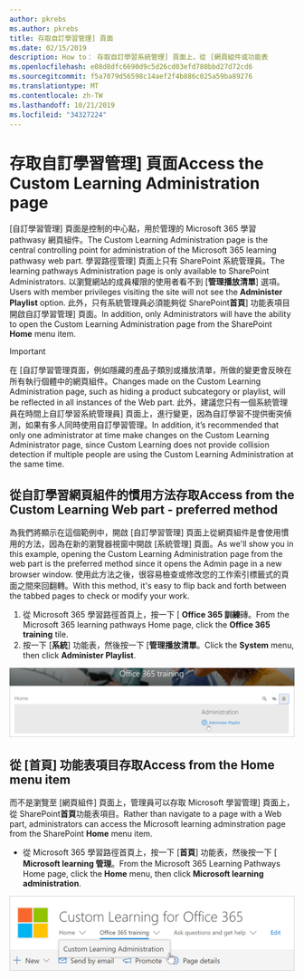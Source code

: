 ```yaml
---
author: pkrebs
ms.author: pkrebs
title: 存取自訂學習管理] 頁面
ms.date: 02/15/2019
description: How to： 存取自訂學習系統管理] 頁面上，從 [網頁組件或功能表
ms.openlocfilehash: e08d8dfc6690d9c5d26cd03efd780bbd27d72cd6
ms.sourcegitcommit: f5a7079d56598c14aef2f4b886c025a59ba89276
ms.translationtype: MT
ms.contentlocale: zh-TW
ms.lasthandoff: 10/21/2019
ms.locfileid: "34327224"
---
```

# <a name="access-the-custom-learning-administration-page"></a><span data-ttu-id="86e3a-103">存取自訂學習管理] 頁面</span><span class="sxs-lookup"><span data-stu-id="86e3a-103">Access the Custom Learning Administration page</span></span>

<span data-ttu-id="86e3a-104">[自訂學習管理] 頁面是控制的中心點，用於管理的 Microsoft 365 學習 pathwasy 網頁組件。</span><span class="sxs-lookup"><span data-stu-id="86e3a-104">The Custom Learning Administration page is the central controlling point for administration of the Microsoft 365 learning pathwasy web part.</span></span> <span data-ttu-id="86e3a-105">學習路徑管理] 頁面上只有 SharePoint 系統管理員。</span><span class="sxs-lookup"><span data-stu-id="86e3a-105">The learning pathways Administration page is only available to SharePoint Administrators.</span></span> <span data-ttu-id="86e3a-106">以瀏覽網站的成員權限的使用者看不到 [**管理播放清單**] 選項。</span><span class="sxs-lookup"><span data-stu-id="86e3a-106">Users with member privileges visiting the site will not see the **Administer Playlist** option.</span></span> <span data-ttu-id="86e3a-107">此外，只有系統管理員必須能夠從 SharePoint**首頁**] 功能表項目開啟自訂學習管理] 頁面。</span><span class="sxs-lookup"><span data-stu-id="86e3a-107">In addition, only Administrators will have the ability to open the Custom Learning Administration page from the SharePoint **Home** menu item.</span></span>  

> [!IMPORTANT]
> <span data-ttu-id="86e3a-108">在 [自訂學習管理頁面，例如隱藏的產品子類別或播放清單，所做的變更會反映在所有執行個體中的網頁組件。</span><span class="sxs-lookup"><span data-stu-id="86e3a-108">Changes made on the Custom Learning Administration page, such as hiding a product subcategory or playlist, will be reflected in all instances of the Web part.</span></span> <span data-ttu-id="86e3a-109">此外，建議您只有一個系統管理員在時間上自訂學習系統管理員] 頁面上，進行變更，因為自訂學習不提供衝突偵測，如果有多人同時使用自訂學習管理。</span><span class="sxs-lookup"><span data-stu-id="86e3a-109">In addition, it’s recommended that only one administrator at time make changes on the Custom Learning Administrator page, since Custom Learning does not provide collision detection if multiple people are using the Custom Learning Administration at the same time.</span></span>  

## <a name="access-from-the-custom-learning-web-part---preferred-method"></a><span data-ttu-id="86e3a-110">從自訂學習網頁組件的慣用方法存取</span><span class="sxs-lookup"><span data-stu-id="86e3a-110">Access from the Custom Learning Web part - preferred method</span></span>
<span data-ttu-id="86e3a-111">為我們將顯示在這個範例中，開啟 [自訂學習管理] 頁面上從網頁組件是會使用慣用的方法，因為在新的瀏覽器視窗中開啟 [系統管理] 頁面。</span><span class="sxs-lookup"><span data-stu-id="86e3a-111">As we'll show you in this example, opening the Custom Learning Administration page from the web part is the preferred method since it opens the Admin page in a new browser window.</span></span> <span data-ttu-id="86e3a-112">使用此方法之後，很容易檢查或修改您的工作索引標籤式的頁面之間來回翻轉。</span><span class="sxs-lookup"><span data-stu-id="86e3a-112">With this method, it's easy to flip back and forth between the tabbed pages to check or modify your work.</span></span>  

1. <span data-ttu-id="86e3a-113">從 Microsoft 365 學習路徑首頁上，按一下 [ **Office 365 訓練**磚。</span><span class="sxs-lookup"><span data-stu-id="86e3a-113">From the Microsoft 365 learning pathways Home page, click the **Office 365 training** tile.</span></span>
2. <span data-ttu-id="86e3a-114">按一下 [**系統**] 功能表，然後按一下 [**管理播放清單**。</span><span class="sxs-lookup"><span data-stu-id="86e3a-114">Click the **System** menu, then click **Administer Playlist**.</span></span> 

![cg adminaccbtn.png](media/cg-adminaccbtn.png)

## <a name="access-from-the-home-menu-item"></a><span data-ttu-id="86e3a-116">從 [首頁] 功能表項目存取</span><span class="sxs-lookup"><span data-stu-id="86e3a-116">Access from the Home menu item</span></span>
<span data-ttu-id="86e3a-117">而不是瀏覽至 [網頁組件] 頁面上，管理員可以存取 Microsoft 學習管理] 頁面上，從 SharePoint**首頁**功能表項目。</span><span class="sxs-lookup"><span data-stu-id="86e3a-117">Rather than navigate to a page with a Web part, administrators can access the Microsoft learning adminstration page from the SharePoint **Home** menu item.</span></span> 

- <span data-ttu-id="86e3a-118">從 Microsoft 365 學習路徑首頁上，按一下 [**首頁**] 功能表，然後按一下 [ **Microsoft learning 管理**。</span><span class="sxs-lookup"><span data-stu-id="86e3a-118">From the Microsoft 365 Learning Pathways Home page, click the **Home** menu, then click **Microsoft learning administration**.</span></span>

![cg adminaccmenu.png](media/cg-adminaccmenu.png)